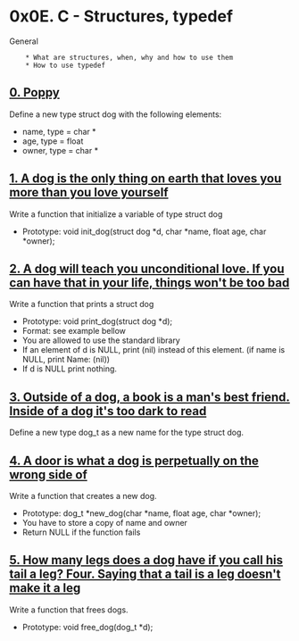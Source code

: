 # 0x0E. C - Structures, typedef
General

        * What are structures, when, why and how to use them
        * How to use typedef

## [0. Poppy](dog.h "dog")
Define a new type struct dog with the following elements:

* name, type = char *
* age, type = float
* owner, type = char *

## [1. A dog is the only thing on earth that loves you more than you love yourself](1-init_dog.c "init")
Write a function that initialize a variable of type struct dog

* Prototype: void init_dog(struct dog *d, char *name, float age, char *owner);

## [2. A dog will teach you unconditional love. If you can have that in your life, things won't be too bad](2-print_dog.c "print")
Write a function that prints a struct dog

* Prototype: void print_dog(struct dog *d);
* Format: see example bellow
* You are allowed to use the standard library
* If an element of d is NULL, print (nil) instead of this element. (if name is NULL, print Name: (nil))
* If d is NULL print nothing.

## [3. Outside of a dog, a book is a man's best friend. Inside of a dog it's too dark to read](dog.h "dog")
Define a new type dog_t as a new name for the type struct dog.

## [4. A door is what a dog is perpetually on the wrong side of](4-new_dog.c "new")
Write a function that creates a new dog.

* Prototype: dog_t *new_dog(char *name, float age, char *owner);
* You have to store a copy of name and owner
* Return NULL if the function fails

## [5. How many legs does a dog have if you call his tail a leg? Four. Saying that a tail is a leg doesn't make it a leg](5-free_dog.c "free")
Write a function that frees dogs.

* Prototype: void free_dog(dog_t *d);

